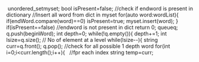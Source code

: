 ​
unordered_set<string>myset;
bool isPresent=false; //check if endword is present in dictionary
//Insert all word from dict in myset
for(auto word:wordList){
if(endWord.compare(word)==0)
isPresent=true;
myset.insert(word);
}
if(isPresent==false) //endword is not present in dict
return 0;
queue<string>q;
q.push(beginWord);
int depth=0;
while(!q.empty()){
depth+=1;
int lsize=q.size(); // No of element at a level
while(lsize--){
string curr=q.front();
q.pop();
//check for all possible 1 depth word
for(int i=0;i<curr.length();i++){   //fpr each index
string temp=curr;